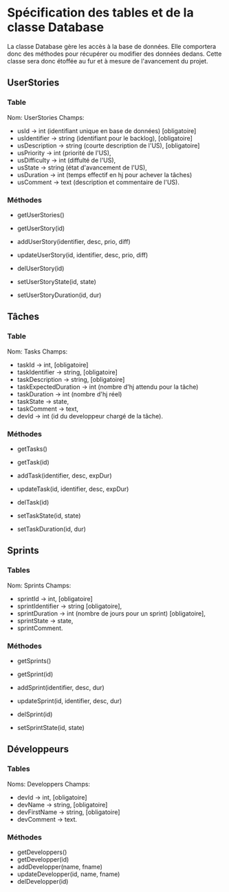 
# Spécification des tables et de la classe Database

La classe Database gère les accès à la base de données. Elle comportera
donc des méthodes pour récupérer ou modifier des données dedans. Cette classe
sera donc étoffée au fur et à mesure de l'avancement du projet.



## UserStories
### Table

Nom: UserStories
Champs:
* usId -> int (identifiant unique en base de données)   [obligatoire]
* usIdentifier -> string (identifiant pour le backlog), [obligatoire]
* usDescription -> string (courte description de l'US), [obligatoire]
* usPriority -> int (priorité de l'US),
* usDifficulty -> int (diffulté de l'US),
* usState -> string (état d'avancement de l'US),
* usDuration -> int (temps effectif en hj pour achever la tâches)
* usComment -> text (description et commentaire de l'US).

### Méthodes

* getUserStories()
* getUserStory(id)
* addUserStory(identifier, desc, prio, diff)
* updateUserStory(id, identifier, desc, prio, diff)
* delUserStory(id)

* setUserStoryState(id, state)
* setUserStoryDuration(id, dur)


## Tâches
### Table

Nom: Tasks
Champs:
* taskId -> int,                [obligatoire]
* taskIdentifier -> string,     [obligatoire]
* taskDescription -> string,    [obligatoire]
* taskExpectedDuration -> int (nombre d'hj attendu pour la tâche)
* taskDuration -> int (nombre d'hj réel)
* taskState -> state,
* taskComment -> text,
* devId -> int (id du developpeur chargé de la tâche).

### Méthodes

* getTasks()
* getTask(id)
* addTask(identifier, desc, expDur)
* updateTask(id, identifier, desc, expDur)
* delTask(id)

* setTaskState(id, state)
* setTaskDuration(id, dur)


## Sprints
### Tables

Nom: Sprints
Champs:
* sprintId -> int,              [obligatoire]
* sprintIdentifier -> string    [obligatoire],
* sprintDuration -> int (nombre de jours pour un sprint) [obligatoire],
* sprintState -> state,
* sprintComment.

### Méthodes

* getSprints()
* getSprint(id)
* addSprint(identifier, desc, dur)
* updateSprint(id, identifier, desc, dur)
* delSprint(id)

* setSprintState(id, state)


## Développeurs
### Tables

Noms: Developpers
Champs:
* devId -> int,             [obligatoire]
* devName -> string,        [obligatoire]
* devFirstName -> string,   [obligatoire]
* devComment -> text.

### Méthodes

* getDeveloppers()
* getDevelopper(id)
* addDevelopper(name, fname)
* updateDevelopper(id, name, fname)
* delDevelopper(id)
